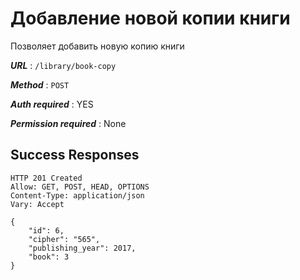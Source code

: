 # Добавление новой копии книги

Позволяет добавить новую копию книги

***URL*** : `/library/book-copy`

***Method*** : `POST`

***Auth required*** : YES

***Permission required*** : None

## Success Responses

    HTTP 201 Created
    Allow: GET, POST, HEAD, OPTIONS
    Content-Type: application/json
    Vary: Accept
    
    {
        "id": 6,
        "cipher": "565",
        "publishing_year": 2017,
        "book": 3
    }